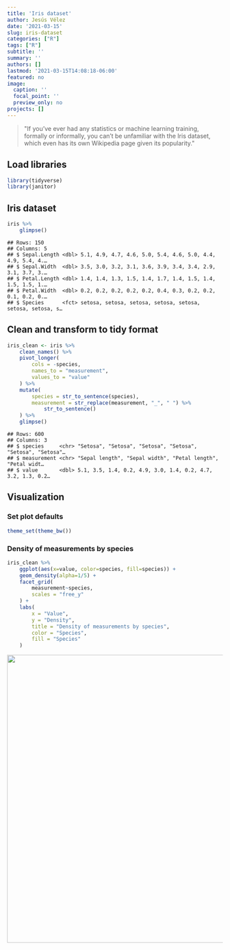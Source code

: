 ```yaml
---
title: 'Iris dataset'
author: Jesús Vélez
date: '2021-03-15'
slug: iris-dataset
categories: ["R"]
tags: ["R"]
subtitle: ''
summary: ''
authors: []
lastmod: '2021-03-15T14:08:18-06:00'
featured: no
image:
  caption: ''
  focal_point: ''
  preview_only: no
projects: []
---
```


> "If you’ve ever had any statistics or machine learning training, formally or informally, you can’t be unfamiliar with the Iris dataset, which even has its own Wikipedia page given its popularity."

## Load libraries


```r
library(tidyverse)
library(janitor)
```

## Iris dataset


```r
iris %>% 
    glimpse()
```

```
## Rows: 150
## Columns: 5
## $ Sepal.Length <dbl> 5.1, 4.9, 4.7, 4.6, 5.0, 5.4, 4.6, 5.0, 4.4, 4.9, 5.4, 4.…
## $ Sepal.Width  <dbl> 3.5, 3.0, 3.2, 3.1, 3.6, 3.9, 3.4, 3.4, 2.9, 3.1, 3.7, 3.…
## $ Petal.Length <dbl> 1.4, 1.4, 1.3, 1.5, 1.4, 1.7, 1.4, 1.5, 1.4, 1.5, 1.5, 1.…
## $ Petal.Width  <dbl> 0.2, 0.2, 0.2, 0.2, 0.2, 0.4, 0.3, 0.2, 0.2, 0.1, 0.2, 0.…
## $ Species      <fct> setosa, setosa, setosa, setosa, setosa, setosa, setosa, s…
```

## Clean and transform to tidy format


```r
iris_clean <- iris %>% 
    clean_names() %>% 
    pivot_longer(
        cols = -species,
        names_to = "measurement",
        values_to = "value"
    ) %>% 
    mutate(
        species = str_to_sentence(species),
        measurement = str_replace(measurement, "_", " ") %>% 
            str_to_sentence()
    ) %>% 
    glimpse()
```

```
## Rows: 600
## Columns: 3
## $ species     <chr> "Setosa", "Setosa", "Setosa", "Setosa", "Setosa", "Setosa"…
## $ measurement <chr> "Sepal length", "Sepal width", "Petal length", "Petal widt…
## $ value       <dbl> 5.1, 3.5, 1.4, 0.2, 4.9, 3.0, 1.4, 0.2, 4.7, 3.2, 1.3, 0.2…
```

## Visualization

### Set plot defaults


```r
theme_set(theme_bw())
```

### Density of measurements by species


```r
iris_clean %>% 
    ggplot(aes(x=value, color=species, fill=species)) +
    geom_density(alpha=1/5) +
    facet_grid(
        measurement~species,
        scales = "free_y"
    ) +
    labs(
        x = "Value",
        y = "Density",
        title = "Density of measurements by species",
        color = "Species",
        fill = "Species"
    )
```

<img src="{{< blogdown/postref >}}index_files/figure-html/scatter-1.png" width="672" />


